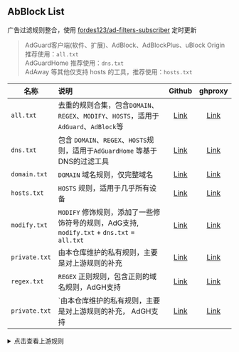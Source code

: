 ## AbBlock List

广告过滤规则整合，使用 [fordes123/ad-filters-subscriber](https://github.com/fordes123/ad-filters-subscriber) 定时更新
> AdGuard客户端(软件、扩展)、AdBlock、AdBlockPlus、uBlock Origin 推荐使用：`all.txt`</br>
> AdGuardHome 推荐使用：`dns.txt`</br>
> AdAway 等其他仅支持 hosts 的工具，推荐使用：`hosts.txt`

| 名称            | 说明                                                                   |                                       Github                                       |                                                ghproxy                                                 |
|---------------|:---------------------------------------------------------------------|:----------------------------------------------------------------------------------:|:------------------------------------------------------------------------------------------------------:|
| `all.txt`     | 去重的规则合集，包含`DOMAIN`、`REGEX`、`MODIFY`、`HOSTS`，适用于 `AdGuard`、`AdBlock`等 |                                                                  [Link](https://raw.githubusercontent.com/Bibaiji/ad-rules/main/rule/all.txt)   |                                                                                  [Link](https://ghproxy.com/https://raw.githubusercontent.com/Bibaiji/ad-rules/main/rule/all.txt)   |
| `dns.txt`     | 包含 `DOMAIN`、`REGEX`、`HOSTS`规则，适用于`AdGuardHome` 等基于DNS的过滤工具           |                                                                [Link](https://raw.githubusercontent.com/Bibaiji/ad-rules/main/rule/dns.txt)   |                                                                                        [Link](https://ghproxy.com/https://raw.githubusercontent.com/Bibaiji/ad-rules/main/rule/dns.txt)   |
| `domain.txt`  | `DOMAIN` 域名规则，仅完整域名                                                 |                                                                          [Link](https://raw.githubusercontent.com/Bibaiji/ad-rules/main/rule/domain.txt) |                                                                                      [Link](https://ghproxy.com/https://raw.githubusercontent.com/Bibaiji/ad-rules/main/rule/domain.txt) |
| `hosts.txt`   | `HOSTS` 规则，适用于几乎所有设备                                             |                                                                    [Link](https://raw.githubusercontent.com/Bibaiji/ad-rules/main/rule/hosts.txt)  |                                                                                      [Link](https://ghproxy.com/https://raw.githubusercontent.com/Bibaiji/ad-rules/main/rule/hosts.txt)  |
| `modify.txt`  | `MODIFY` 修饰规则，添加了一些修饰符号的规则，AdG支持, `modify.txt` + `dns.txt` = `all.txt`                |                                                [Link](https://raw.githubusercontent.com/Bibaiji/ad-rules/main/rule/modify.txt) |                                                                                  [Link](https://ghproxy.com/https://raw.githubusercontent.com/Bibaiji/ad-rules/main/rule/modify.txt) |
| `private.txt` | 由本仓库维护的私有规则，主要是对上游规则的补充                                              |                                                            [Link](https://raw.githubusercontent.com/Bibaiji/ad-rules/main/rule/private.txt) |                                                                                      [Link](https://ghproxy.com/https://raw.githubusercontent.com/Bibaiji/ad-rules/main/rule/private.txt) |
| `regex.txt`   | `REGEX` 正则规则，包含正则的域名规则，AdGH支持                                                 |                                                          [Link](https://raw.githubusercontent.com/Bibaiji/ad-rules/main/rule/regex.txt) |                                                                                        [Link](https://ghproxy.com/https://raw.githubusercontent.com/Bibaiji/ad-rules/main/rule/regex.txt) |
| `private.txt`   | `由本仓库维护的私有规则，主要是对上游规则的补充， AdGH支持                                                 |                                              [Link](https://raw.githubusercontent.com/Bibaiji/ad-rules/main/rule/regex.txt) |                                                                                        [Link](https://ghproxy.com/https://raw.githubusercontent.com/Bibaiji/ad-rules/main/rule/regex.txt) |

<details>
<summary>点击查看上游规则</summary>
<ul>
    <li><a href="https://big.oisd.nl/">Oisd Big</a></li>
    <li><a href="https://nsfw.oisd.nl/">Oisd Nfsw</a></li>
    <li><a href="https://anti-ad.net/easylist.txt">anti-AD</a></li>
    <li><a href="https://cdn.jsdelivr.net/gh/banbendalao/ADgk@master/ADgk.txt">ADgk</a></li>
    <li><a href="https://adguardteam.github.io/HostlistsRegistry/assets/filter_37.txt">No Google</a></li>
    <li><a href="https://raw.gitmirror.com/lingeringsound/10007/main/adb.txt">10007</a></li>
    <li><a href="https://raw.githubusercontent.com/Goooler/1024_hosts/master/hosts">1024</a></li>
    <li><a href="https://raw.githubusercontent.com/VeleSila/yhosts/master/hosts">yhosts</a></li>
    <li><a href="https://file-git.trli.club/Domains/AccelerateHosts/github-hosts.txt">Github-hosts</a></li>
    <li><a href="https://github.com/TG-Twilight/AWAvenue-Adblock-Rule">AWAvenue-Adblock-Rule</a></li>
    <li><a href="https://raw.hellogithub.com/hosts">hellogithub</a></li>
    <li><a href="https://cdn.jsdelivr.net/gh/pboymt/Steam520/hosts">Steam520</a></li>
</ul>
</details>
